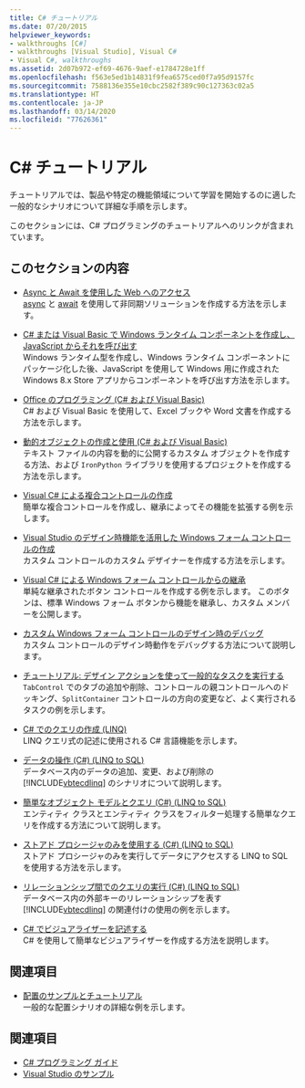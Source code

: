 ```yaml
---
title: C# チュートリアル
ms.date: 07/20/2015
helpviewer_keywords:
- walkthroughs [C#]
- walkthroughs [Visual Studio], Visual C#
- Visual C#, walkthroughs
ms.assetid: 2d07b972-ef69-4676-9aef-e1784728e1ff
ms.openlocfilehash: f563e5ed1b14831f9fea6575ced0f7a95d9157fc
ms.sourcegitcommit: 7588136e355e10cbc2582f389c90c127363c02a5
ms.translationtype: HT
ms.contentlocale: ja-JP
ms.lasthandoff: 03/14/2020
ms.locfileid: "77626361"
---
```

# <a name="c-walkthroughs"></a>C# チュートリアル

チュートリアルでは、製品や特定の機能領域について学習を開始するのに適した一般的なシナリオについて詳細な手順を示します。

 このセクションには、C# プログラミングのチュートリアルへのリンクが含まれています。

## <a name="in-this-section"></a>このセクションの内容

- [Async と Await を使用した Web へのアクセス](./programming-guide/concepts/async/walkthrough-accessing-the-web-by-using-async-and-await.md)\
  [async](./language-reference/keywords/async.md) と [await](./language-reference/operators/await.md) を使用して非同期ソリューションを作成する方法を示します。

- [C# または Visual Basic で Windows ランタイム コンポーネントを作成し、JavaScript からそれを呼び出す](/windows/uwp/winrt-components/walkthrough-creating-a-simple-windows-runtime-component-and-calling-it-from-javascript)\
  Windows ランタイム型を作成し、Windows ランタイム コンポーネントにパッケージ化した後、JavaScript を使用して Windows 用に作成された Windows 8.x Store アプリからコンポーネントを呼び出す方法を示します。

- [Office のプログラミング (C# および Visual Basic)](./programming-guide/interop/walkthrough-office-programming.md)\
  C# および Visual Basic を使用して、Excel ブックや Word 文書を作成する方法を示します。

- [動的オブジェクトの作成と使用 (C# および Visual Basic)](./programming-guide/types/walkthrough-creating-and-using-dynamic-objects.md)\
  テキスト ファイルの内容を動的に公開するカスタム オブジェクトを作成する方法、および `IronPython` ライブラリを使用するプロジェクトを作成する方法を示します。

- [Visual C# による複合コントロールの作成](../framework/winforms/controls/walkthrough-authoring-a-composite-control-with-visual-csharp.md)\
  簡単な複合コントロールを作成し、継承によってその機能を拡張する例を示します。

- [Visual Studio のデザイン時機能を活用した Windows フォーム コントロールの作成](../framework/winforms/controls/creating-a-wf-control-design-time-features.md)\
  カスタム コントロールのカスタム デザイナーを作成する方法を示します。

- [Visual C# による Windows フォーム コントロールからの継承](../framework/winforms/controls/walkthrough-inheriting-from-a-windows-forms-control-with-visual-csharp.md)\
  単純な継承されたボタン コントロールを作成する例を示します。 このボタンは、標準 Windows フォーム ボタンから機能を継承し、カスタム メンバーを公開します。

- [カスタム Windows フォーム コントロールのデザイン時のデバッグ](../framework/winforms/controls/walkthrough-debugging-custom-windows-forms-controls-at-design-time.md)\
  カスタム コントロールのデザイン時動作をデバッグする方法について説明します。

- [チュートリアル: デザイン アクションを使って一般的なタスクを実行する](../framework/winforms/controls/perform-common-tasks-design-actions.md)\
  `TabControl` でのタブの追加や削除、コントロールの親コントロールへのドッキング、`SplitContainer` コントロールの方向の変更など、よく実行されるタスクの例を示します。

- [C# でのクエリの作成 (LINQ)](./programming-guide/concepts/linq/walkthrough-writing-queries-linq.md)\
  LINQ クエリ式の記述に使用される C# 言語機能を示します。

- [データの操作 (C#) (LINQ to SQL)](../framework/data/adonet/sql/linq/walkthrough-manipulating-data-csharp.md)\
  データベース内のデータの追加、変更、および削除の [!INCLUDE[vbtecdlinq](~/includes/vbtecdlinq-md.md)] のシナリオについて説明します。

- [簡単なオブジェクト モデルとクエリ (C#) (LINQ to SQL)](../framework/data/adonet/sql/linq/walkthrough-simple-object-model-and-query-csharp.md)\
  エンティティ クラスとエンティティ クラスをフィルター処理する簡単なクエリを作成する方法について説明します。

- [ストアド プロシージャのみを使用する (C#) (LINQ to SQL)](../framework/data/adonet/sql/linq/walkthrough-using-only-stored-procedures-csharp.md)\
  ストアド プロシージャのみを実行してデータにアクセスする LINQ to SQL を使用する方法を示します。

- [リレーションシップ間でのクエリの実行 (C#) (LINQ to SQL)](../framework/data/adonet/sql/linq/walkthrough-querying-across-relationships-csharp.md)\
  データベース内の外部キーのリレーションシップを表す [!INCLUDE[vbtecdlinq](~/includes/vbtecdlinq-md.md)] の関連付けの使用の例を示します。

- [C# でビジュアライザーを記述する](/visualstudio/debugger/walkthrough-writing-a-visualizer-in-csharp)\
  C# を使用して簡単なビジュアライザーを作成する方法を説明します。

## <a name="related-sections"></a>関連項目

- [配置のサンプルとチュートリアル](/visualstudio/deployment/clickonce-deployment-samples-and-walkthroughs)\
  一般的な配置シナリオの詳細な例を示します。

## <a name="see-also"></a>関連項目

- [C# プログラミング ガイド](./programming-guide/index.md)
- [Visual Studio のサンプル](/visualstudio/ide/visual-studio-ide)
